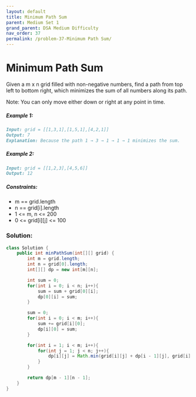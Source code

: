 ```yaml
---
layout: default
title: Minimum Path Sum
parent: Medium Set 1
grand_parent: DSA Medium Difficulty
nav_order: 37
permalink: /problem-37-Minimum Path Sum/
---
```

# Minimum Path Sum
Given a m x n grid filled with non-negative numbers, find a path from top left to bottom right, which minimizes the sum of all numbers along its path.

Note: You can only move either down or right at any point in time.

##### Example 1:

```markdown
Input: grid = [[1,3,1],[1,5,1],[4,2,1]]
Output: 7
Explanation: Because the path 1 → 3 → 1 → 1 → 1 minimizes the sum.
```
##### Example 2:
```markdown
Input: grid = [[1,2,3],[4,5,6]]
Output: 12
```
##### Constraints:
* m == grid.length
* n == grid[i].length
* 1 <= m, n <= 200
* 0 <= grid[i][j] <= 100

### Solution:
```java
class Solution {
    public int minPathSum(int[][] grid) {
        int m = grid.length;
        int n = grid[0].length;
        int[][] dp = new int[m][n];

        int sum = 0;
        for(int i = 0; i < n; i++){
            sum = sum + grid[0][i];
            dp[0][i] = sum;
        } 

        sum = 0;
        for(int i = 0; i < m; i++){
            sum += grid[i][0];
            dp[i][0] = sum;
        }

        for(int i = 1; i < m; i++){
            for(int j = 1; j < n; j++){
                dp[i][j] = Math.min(grid[i][j] + dp[i - 1][j], grid[i][j] + dp[i][j - 1]);
            }
        }

        return dp[m - 1][n - 1];
    }
}
```